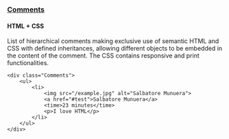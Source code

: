 ### [Comments](components/Comments)
#### HTML + CSS

List of hierarchical comments making exclusive use of semantic HTML and CSS with defined inheritances, allowing different objects to be embedded in the content of the comment. The CSS contains responsive and print functionalities.


```
<div class="Comments">
    <ul>
        <li>
            <img src="/example.jpg" alt="Salbatore Munuera">
            <a href="#test">Salbatore Munuera</a>
            <time>23 minutes</time>
            <p>I love HTML</p>
        </li>
    </ul>
</div>
```